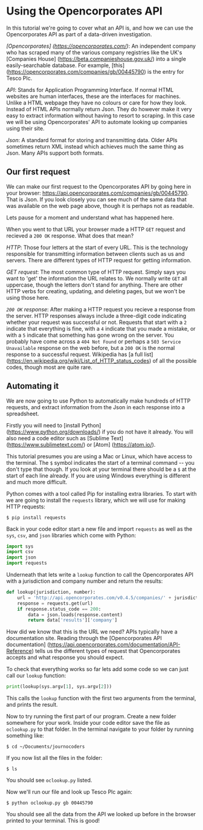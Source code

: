 Using the Opencorporates API
============================

In this tutorial we're going to cover what an API is, and how we can use the Opencorporates API as part of a data-driven investigation.

*[Opencorporates] (https://opencorporates.com/)*: An independent company who has scraped many of the various company registries like the UK's [Companies House] (https://beta.companieshouse.gov.uk/) into a single easily-searchable database. For example, [this] (https://opencorporates.com/companies/gb/00445790) is the entry for Tesco Plc.

*API*: Stands for Application Programming Interface. If normal HTML websites are human interfaces, these are the interfaces for machines. Unlike a HTML webpage they have no colours or care for how they look. Instead of HTML APIs normally return Json. They do however make it very easy to extract information without having to resort to scraping. In this case we will be using Opencorporates' API to automate looking up companies using their site.

*Json*: A standard format for storing and transmitting data. Older APIs sometimes return XML instead which achieves much the same thing as Json. Many APIs support both formats.


Our first request
-----------------

We can make our first request to the Opencorporates API by going here in your browser: https://api.opencorporates.com/companies/gb/00445790. That is Json. If you look closely you can see much of the same data that was available on the web page above, though it is perhaps not as readable.

Lets pause for a moment and understand what has happened here.

When you went to that URL your browser made a HTTP `GET` request and recieved a `200 OK` response. What does that mean?

*HTTP*: Those four letters at the start of every URL. This is the technology responsible for transmitting information between clients such as us and servers. There are different types of HTTP request for getting information.

*GET request*: The most common type of HTTP request. Simply says you want to 'get' the information the URL relates to. We normally write `GET` all uppercase, though the letters don't stand for anything. There are other HTTP verbs for creating, updating, and deleting pages, but we won't be using those here.

*`200 OK` response*: After making a HTTP request you recieve a response from the server. HTTP responses always include a three-digit code indicating whether your request was successful or not. Requests that start with a `2` indicate that everything is fine, with a `4` indicate that you made a mistake, or with a `5` indicate that something has gone wrong on the server. You probably have come across a `404 Not Found` or perhaps a `503 Service Unavailable` response on the web before, but a `200 OK` is the normal response to a successful request. Wikipedia has [a full list] (https://en.wikipedia.org/wiki/List_of_HTTP_status_codes) of all the possible codes, though most are quite rare.


Automating it
-------------

We are now going to use Python to automatically make hundreds of HTTP requests, and extract information from the Json in each response into a spreadsheet.

Firstly you will need to [install Python] (https://www.python.org/downloads/) if you do not have it already. You will also need a code editor such as [Sublime Text] (https://www.sublimetext.com/) or [Atom] (https://atom.io/).

This tutorial presumes you are using a Mac or Linux, which have access to the terminal. The `$` symbol indicates the start of a terminal command -- you don't type that though. If you look at your terminal there should be a `$` at the start of each line already. If you are using Windows everything is different and much more difficult.

Python comes with a tool called Pip for installing extra libraries. To start with we are going to install the `requests` library, which we will use for making HTTP requests:

    $ pip install requests

Back in your code editor start a new file and import `requests` as well as the `sys`, `csv`, and `json` libraries which come with Python:

```python
import sys
import csv
import json
import requests
```

Underneath that lets write a `lookup` function to call the Opencorporates API with a jurisdiction and company number and return the results:

```python
def lookup(jurisdiction, number):
    url = 'http://api.opencorporates.com/v0.4.5/companies/' + jurisdiction + '/' + number
    response = requests.get(url)
    if response.status_code == 200:
        data = json.loads(response.content)
        return data['results']['company']
```

How did we know that this is the URL we need? APIs typically have a documentation site. Reading through the [Opencorporates API documentation] (https://api.opencorporates.com/documentation/API-Reference) tells us the different types of request that Opencorporates accepts and what response you should expect.

To check that everything works so far lets add some code so we can just call our `lookup` function:

```python
print(lookup(sys.argv[1], sys.argv[2]))
```

This calls the `lookup` function with the first two arguments from the terminal, and prints the result.

Now to try running the first part of our program. Create a new folder somewhere for your work. Inside your code editor save the file as `oclookup.py` to that folder. In the terminal navigate to your folder by running something like:

    $ cd ~/Documents/journocoders

If you now list all the files in the folder:

    $ ls

You should see `oclookup.py` listed.

Now we'll run our file and look up Tesco Plc again:

    $ python oclookup.py gb 00445790

You should see all the data from the API we looked up before in the browser printed to your terminal. This is good!
